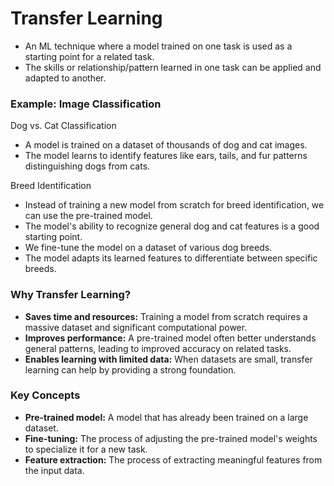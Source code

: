 # Transfer Learning

- An ML technique where a model trained on one task is used as a starting point for a related task.
- The skills or relationship/pattern learned in one task can be applied and adapted to another.

### Example: Image Classification

Dog vs. Cat Classification
- A model is trained on a dataset of thousands of dog and cat images.
- The model learns to identify features like ears, tails, and fur patterns distinguishing dogs from cats.

Breed Identification
- Instead of training a new model from scratch for breed identification, we can use the pre-trained model.
- The model's ability to recognize general dog and cat features is a good starting point.
- We fine-tune the model on a dataset of various dog breeds.
- The model adapts its learned features to differentiate between specific breeds.

### Why Transfer Learning?
- **Saves time and resources:** Training a model from scratch requires a massive dataset and significant computational power.
- **Improves performance:** A pre-trained model often better understands general patterns, leading to improved accuracy on related tasks.
- **Enables learning with limited data:** When datasets are small, transfer learning can help by providing a strong foundation.

### Key Concepts
- **Pre-trained model:** A model that has already been trained on a large dataset.
- **Fine-tuning:** The process of adjusting the pre-trained model's weights to specialize it for a new task.
- **Feature extraction:** The process of extracting meaningful features from the input data.
